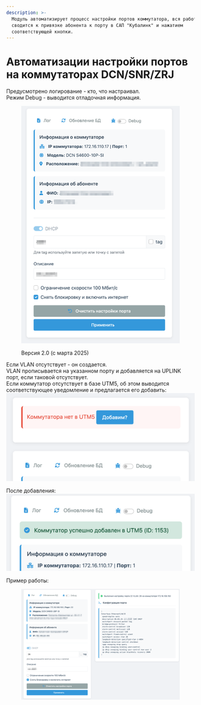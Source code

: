 ```yaml
---
description: >-
  Модуль автоматизирует процесс настройки портов коммутатора, вся работа
  сводится к привязке абонента к порту в САП "Кубалинк" и нажатием
  соответствующей кнопки.
---
```


# Автоматизации настройки портов на коммутаторах DCN/SNR/ZRJ

Предусмотрено логирование - кто, что настраивал.\
Режим Debug - выводится отладочная информация.

<figure><img src="../.gitbook/assets/image (19).png" alt=""><figcaption><p>Версия 2.0 (с марта 2025)</p></figcaption></figure>

Если VLAN отсутствует - он создается.\
VLAN прописывается на указанном порту и добавляется на UPLINK порт, если таковой отсутствует.\
Если коммутатор отсутствует в базе UTM5, об этом выводится соответствующее уведомление и предлагается его добавить:\
![](<../.gitbook/assets/image (20).png>)

После добавления:\
![](<../.gitbook/assets/image (21).png>)

Пример работы:

<figure><img src="../.gitbook/assets/image (22).png" alt=""><figcaption></figcaption></figure>
